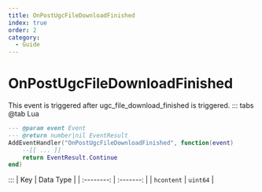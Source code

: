 ```yaml
---
title: OnPostUgcFileDownloadFinished
index: true
order: 2
category:
  - Guide
---
```


# OnPostUgcFileDownloadFinished
This event is triggered after ugc_file_download_finished is triggered.
::: tabs
@tab Lua
```lua
--- @param event Event
--- @return number|nil EventResult
AddEventHandler("OnPostUgcFileDownloadFinished", function(event)
    --[[ ... ]]
    return EventResult.Continue
end)
```

:::
|     Key    | Data Type |
| :--------: | :-------: |
| `hcontent` |  `uint64` |
